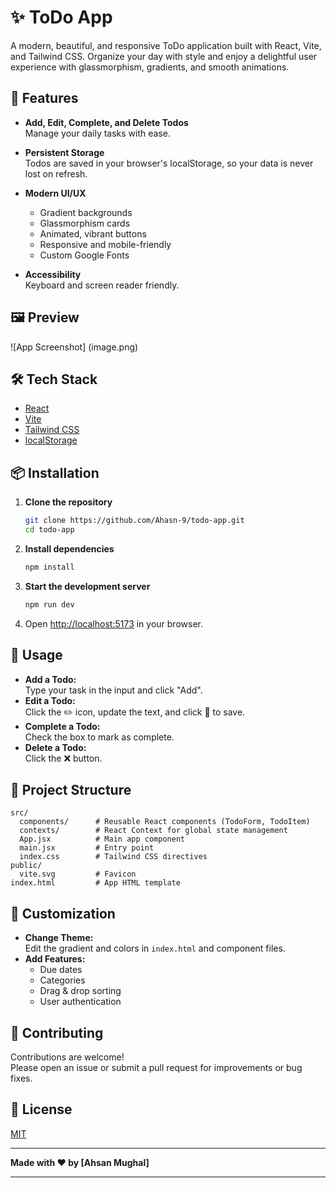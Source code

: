 # ✨ ToDo App

A modern, beautiful, and responsive ToDo application built with React, Vite, and Tailwind CSS. Organize your day with style and enjoy a delightful user experience with glassmorphism, gradients, and smooth animations.

## 🚀 Features

- **Add, Edit, Complete, and Delete Todos**  
  Manage your daily tasks with ease.

- **Persistent Storage**  
  Todos are saved in your browser's localStorage, so your data is never lost on refresh.

- **Modern UI/UX**  
  - Gradient backgrounds  
  - Glassmorphism cards  
  - Animated, vibrant buttons  
  - Responsive and mobile-friendly  
  - Custom Google Fonts

- **Accessibility**  
  Keyboard and screen reader friendly.

## 🖼️ Preview

![App Screenshot]
(image.png)

## 🛠️ Tech Stack

- [React](https://react.dev/)
- [Vite](https://vitejs.dev/)
- [Tailwind CSS](https://tailwindcss.com/)
- [localStorage](https://developer.mozilla.org/en-US/docs/Web/API/Window/localStorage)

## 📦 Installation

1. **Clone the repository**
   ```bash
   git clone https://github.com/Ahasn-9/todo-app.git
   cd todo-app
   ```

2. **Install dependencies**
   ```bash
   npm install
   ```

3. **Start the development server**
   ```bash
   npm run dev
   ```

4. Open [http://localhost:5173](http://localhost:5173) in your browser.

## 📝 Usage

- **Add a Todo:**  
  Type your task in the input and click "Add".
- **Edit a Todo:**  
  Click the ✏️ icon, update the text, and click 📁 to save.
- **Complete a Todo:**  
  Check the box to mark as complete.
- **Delete a Todo:**  
  Click the ❌ button.

## 📁 Project Structure

```
src/
  components/      # Reusable React components (TodoForm, TodoItem)
  contexts/        # React Context for global state management
  App.jsx          # Main app component
  main.jsx         # Entry point
  index.css        # Tailwind CSS directives
public/
  vite.svg         # Favicon
index.html         # App HTML template
```

## 🎨 Customization

- **Change Theme:**  
  Edit the gradient and colors in `index.html` and component files.
- **Add Features:**  
  - Due dates
  - Categories
  - Drag & drop sorting
  - User authentication

## 🤝 Contributing

Contributions are welcome!  
Please open an issue or submit a pull request for improvements or bug fixes.

## 📄 License

[MIT](LICENSE)

---

**Made with ❤️ by [Ahsan Mughal]**

---

